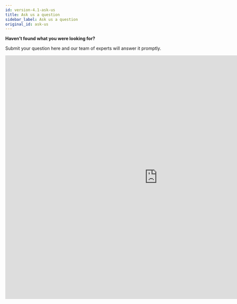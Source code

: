 ```yaml
---
id: version-4.1-ask-us
title: Ask us a question
sidebar_label: Ask us a question
original_id: ask-us
---
```


**Haven’t found what you were looking for?**

Submit your question here and our team of experts will answer it promptly.

<iframe width="960" height="768" src="https://demo.qrvey.com/q/aZ83K?iframe=true?" frameborder="0" allowfullscreen></iframe>
